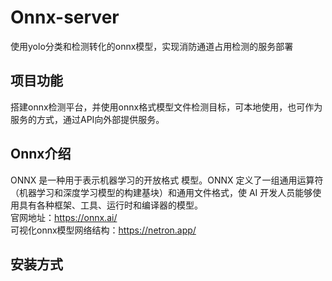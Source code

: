 # Onnx-server
 使用yolo分类和检测转化的onnx模型，实现消防通道占用检测的服务部署

## 项目功能
 搭建onnx检测平台，并使用onnx格式模型文件检测目标，可本地使用，也可作为服务的方式，通过API向外部提供服务。
## Onnx介绍
 ONNX 是一种用于表示机器学习的开放格式 模型。ONNX 定义了一组通用运算符（机器学习和深度学习模型的构建基块）和通用文件格式，使 AI 开发人员能够使用具有各种框架、工具、运行时和编译器的模型。  
官网地址：https://onnx.ai/  
可视化onnx模型网络结构：https://netron.app/

## 安装方式